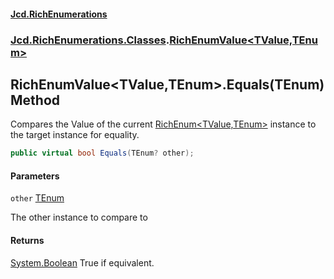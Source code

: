 #### [Jcd.RichEnumerations](index.md 'index')
### [Jcd.RichEnumerations.Classes](Jcd.RichEnumerations.Classes.md 'Jcd.RichEnumerations.Classes').[RichEnumValue&lt;TValue,TEnum&gt;](RichEnumValue_TValue,TEnum_.md 'Jcd.RichEnumerations.Classes.RichEnumValue<TValue,TEnum>')

## RichEnumValue<TValue,TEnum>.Equals(TEnum) Method

Compares the Value of the current [RichEnum&lt;TValue,TEnum&gt;](RichEnum_TValue,TEnum_.md 'Jcd.RichEnumerations.Classes.RichEnum<TValue,TEnum>') instance to the target instance for
equality.

```csharp
public virtual bool Equals(TEnum? other);
```
#### Parameters

<a name='Jcd.RichEnumerations.Classes.RichEnumValue_TValue,TEnum_.Equals(TEnum).other'></a>

`other` [TEnum](RichEnumValue_TValue,TEnum_.md#Jcd.RichEnumerations.Classes.RichEnumValue_TValue,TEnum_.TEnum 'Jcd.RichEnumerations.Classes.RichEnumValue<TValue,TEnum>.TEnum')

The other instance to compare to

#### Returns

[System.Boolean](https://docs.microsoft.com/en-us/dotnet/api/System.Boolean 'System.Boolean')
True if equivalent.